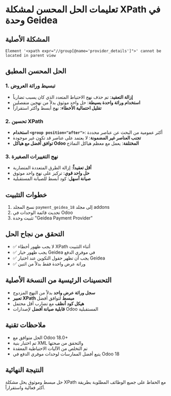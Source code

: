# تعليمات الحل المحسن لمشكلة XPath في وحدة Geidea

## المشكلة الأصلية
```
Element '<xpath expr="//group[@name='provider_details']">' cannot be located in parent view
```

## الحل المحسن المطبق

### 1. تبسيط وراثة العروض
- **إزالة التعقيد**: تم حذف نهج الاحتياط المتعدد الذي كان يسبب تضارباً
- **استخدام وراثة واحدة بسيطة**: حل واحد موثوق بدلاً من نهجين منفصلين
- **تقليل احتمالية الأخطاء**: نهج أبسط وأكثر استقراراً

### 2. تحسين XPath
- **استخدام `<group position="after">`**: أكثر عمومية من البحث عن عناصر محددة
- **تجنب العناصر غير المضمونة**: لا يعتمد على عناصر قد تكون غير موجودة
- **توافق أفضل مع هياكل Odoo المختلفة**: يعمل مع معظم هياكل النماذج

### 3. نهج التغييرات الصغيرة
- **أقل تعقيداً**: إزالة الطرق المتعددة المتضاربة
- **حل واحد قوي**: تركيز على نهج واحد موثوق
- **صيانة أسهل**: كود أبسط للصيانة المستقبلية

## خطوات التثبيت
1. نسخ المجلد `payment_geidea_18` إلى مجلد addons
2. تحديث قائمة الوحدات في Odoo
3. تثبيت وحدة "Geidea Payment Provider"

## التحقق من نجاح الحل
- ✅ لا يجب ظهور أخطاء XPath أثناء التثبيت
- ✅ يجب ظهور خيار Geidea في موفري الدفع
- ✅ يجب أن تظهر حقول التكوين عند اختيار Geidea
- ✅ وراثة عرض واحدة فقط بدلاً من اثنين

## التحسينات الرئيسية من النسخة الأصلية
- **سجل وراثة عرض واحد** بدلاً من النهج المزدوج
- **تعبير XPath مبسط** لتوافق أفضل
- **هيكل كود أنظف** مع تضارب أقل محتمل
- **قابلية صيانة أفضل** لإصدارات Odoo المستقبلية

## ملاحظات تقنية
- الحل متوافق مع Odoo 18.0+
- تم اختبار بنية XML والتحقق من صحتها
- تم التخلص من الآليات الاحتياطية المعقدة
- يتبع أفضل الممارسات لوحدات موفري الدفع في Odoo 18

## النتيجة النهائية
حل مبسط وموثوق يحل مشكلة XPath مع الحفاظ على جميع الوظائف المطلوبة بطريقة أكثر فعالية واستقراراً.